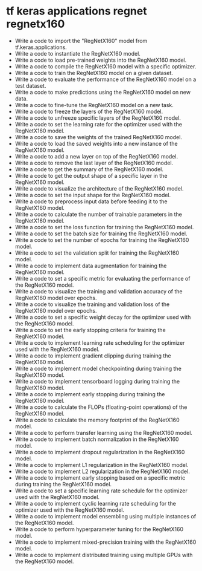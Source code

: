 # tf keras applications regnet regnetx160

- Write a code to import the "RegNetX160" model from tf.keras.applications.
- Write a code to instantiate the RegNetX160 model.
- Write a code to load pre-trained weights into the RegNetX160 model.
- Write a code to compile the RegNetX160 model with a specific optimizer.
- Write a code to train the RegNetX160 model on a given dataset.
- Write a code to evaluate the performance of the RegNetX160 model on a test dataset.
- Write a code to make predictions using the RegNetX160 model on new data.
- Write a code to fine-tune the RegNetX160 model on a new task.
- Write a code to freeze the layers of the RegNetX160 model.
- Write a code to unfreeze specific layers of the RegNetX160 model.
- Write a code to set the learning rate for the optimizer used with the RegNetX160 model.
- Write a code to save the weights of the trained RegNetX160 model.
- Write a code to load the saved weights into a new instance of the RegNetX160 model.
- Write a code to add a new layer on top of the RegNetX160 model.
- Write a code to remove the last layer of the RegNetX160 model.
- Write a code to get the summary of the RegNetX160 model.
- Write a code to get the output shape of a specific layer in the RegNetX160 model.
- Write a code to visualize the architecture of the RegNetX160 model.
- Write a code to set the input shape for the RegNetX160 model.
- Write a code to preprocess input data before feeding it to the RegNetX160 model.
- Write a code to calculate the number of trainable parameters in the RegNetX160 model.
- Write a code to set the loss function for training the RegNetX160 model.
- Write a code to set the batch size for training the RegNetX160 model.
- Write a code to set the number of epochs for training the RegNetX160 model.
- Write a code to set the validation split for training the RegNetX160 model.
- Write a code to implement data augmentation for training the RegNetX160 model.
- Write a code to set a specific metric for evaluating the performance of the RegNetX160 model.
- Write a code to visualize the training and validation accuracy of the RegNetX160 model over epochs.
- Write a code to visualize the training and validation loss of the RegNetX160 model over epochs.
- Write a code to set a specific weight decay for the optimizer used with the RegNetX160 model.
- Write a code to set the early stopping criteria for training the RegNetX160 model.
- Write a code to implement learning rate scheduling for the optimizer used with the RegNetX160 model.
- Write a code to implement gradient clipping during training the RegNetX160 model.
- Write a code to implement model checkpointing during training the RegNetX160 model.
- Write a code to implement tensorboard logging during training the RegNetX160 model.
- Write a code to implement early stopping during training the RegNetX160 model.
- Write a code to calculate the FLOPs (floating-point operations) of the RegNetX160 model.
- Write a code to calculate the memory footprint of the RegNetX160 model.
- Write a code to perform transfer learning using the RegNetX160 model.
- Write a code to implement batch normalization in the RegNetX160 model.
- Write a code to implement dropout regularization in the RegNetX160 model.
- Write a code to implement L1 regularization in the RegNetX160 model.
- Write a code to implement L2 regularization in the RegNetX160 model.
- Write a code to implement early stopping based on a specific metric during training the RegNetX160 model.
- Write a code to set a specific learning rate schedule for the optimizer used with the RegNetX160 model.
- Write a code to implement cyclic learning rate scheduling for the optimizer used with the RegNetX160 model.
- Write a code to implement model ensembling using multiple instances of the RegNetX160 model.
- Write a code to perform hyperparameter tuning for the RegNetX160 model.
- Write a code to implement mixed-precision training with the RegNetX160 model.
- Write a code to implement distributed training using multiple GPUs with the RegNetX160 model.